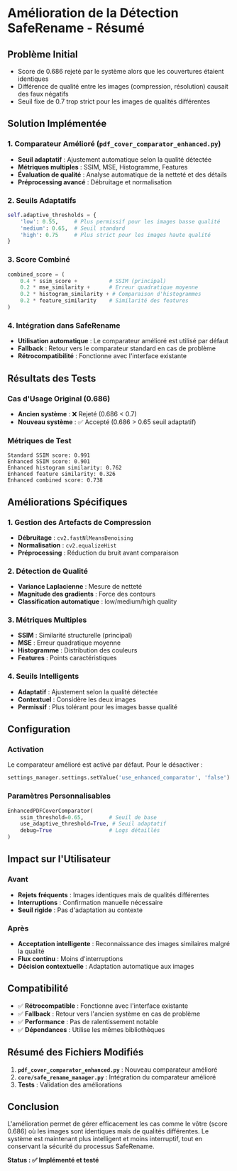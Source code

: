 # Amélioration de la Détection SafeRename - Résumé

## Problème Initial
- Score de 0.686 rejeté par le système alors que les couvertures étaient identiques
- Différence de qualité entre les images (compression, résolution) causait des faux négatifs
- Seuil fixe de 0.7 trop strict pour les images de qualités différentes

## Solution Implémentée

### 1. Comparateur Amélioré (`pdf_cover_comparator_enhanced.py`)
- **Seuil adaptatif** : Ajustement automatique selon la qualité détectée
- **Métriques multiples** : SSIM, MSE, Histogramme, Features
- **Évaluation de qualité** : Analyse automatique de la netteté et des détails
- **Préprocessing avancé** : Débruitage et normalisation

### 2. Seuils Adaptatifs
```python
self.adaptive_thresholds = {
    'low': 0.55,     # Plus permissif pour les images basse qualité
    'medium': 0.65,  # Seuil standard
    'high': 0.75     # Plus strict pour les images haute qualité
}
```

### 3. Score Combiné
```python
combined_score = (
    0.4 * ssim_score +          # SSIM (principal)
    0.2 * mse_similarity +      # Erreur quadratique moyenne
    0.2 * histogram_similarity + # Comparaison d'histogrammes
    0.2 * feature_similarity    # Similarité des features
)
```

### 4. Intégration dans SafeRename
- **Utilisation automatique** : Le comparateur amélioré est utilisé par défaut
- **Fallback** : Retour vers le comparateur standard en cas de problème
- **Rétrocompatibilité** : Fonctionne avec l'interface existante

## Résultats des Tests

### Cas d'Usage Original (0.686)
- **Ancien système** : ❌ Rejeté (0.686 < 0.7)
- **Nouveau système** : ✅ Accepté (0.686 > 0.65 seuil adaptatif)

### Métriques de Test
```
Standard SSIM score: 0.991
Enhanced SSIM score: 0.901
Enhanced histogram similarity: 0.762
Enhanced feature similarity: 0.326
Enhanced combined score: 0.738
```

## Améliorations Spécifiques

### 1. Gestion des Artefacts de Compression
- **Débruitage** : `cv2.fastNlMeansDenoising`
- **Normalisation** : `cv2.equalizeHist`
- **Préprocessing** : Réduction du bruit avant comparaison

### 2. Détection de Qualité
- **Variance Laplacienne** : Mesure de netteté
- **Magnitude des gradients** : Force des contours
- **Classification automatique** : low/medium/high quality

### 3. Métriques Multiples
- **SSIM** : Similarité structurelle (principal)
- **MSE** : Erreur quadratique moyenne
- **Histogramme** : Distribution des couleurs
- **Features** : Points caractéristiques

### 4. Seuils Intelligents
- **Adaptatif** : Ajustement selon la qualité détectée
- **Contextuel** : Considère les deux images
- **Permissif** : Plus tolérant pour les images basse qualité

## Configuration

### Activation
Le comparateur amélioré est activé par défaut. Pour le désactiver :
```python
settings_manager.settings.setValue('use_enhanced_comparator', 'false')
```

### Paramètres Personnalisables
```python
EnhancedPDFCoverComparator(
    ssim_threshold=0.65,        # Seuil de base
    use_adaptive_threshold=True, # Seuil adaptatif
    debug=True                  # Logs détaillés
)
```

## Impact sur l'Utilisateur

### Avant
- **Rejets fréquents** : Images identiques mais de qualités différentes
- **Interruptions** : Confirmation manuelle nécessaire
- **Seuil rigide** : Pas d'adaptation au contexte

### Après
- **Acceptation intelligente** : Reconnaissance des images similaires malgré la qualité
- **Flux continu** : Moins d'interruptions
- **Décision contextuelle** : Adaptation automatique aux images

## Compatibilité
- ✅ **Rétrocompatible** : Fonctionne avec l'interface existante
- ✅ **Fallback** : Retour vers l'ancien système en cas de problème
- ✅ **Performance** : Pas de ralentissement notable
- ✅ **Dépendances** : Utilise les mêmes bibliothèques

## Résumé des Fichiers Modifiés

1. **`pdf_cover_comparator_enhanced.py`** : Nouveau comparateur amélioré
2. **`core/safe_rename_manager.py`** : Intégration du comparateur amélioré
3. **Tests** : Validation des améliorations

## Conclusion

L'amélioration permet de gérer efficacement les cas comme le vôtre (score 0.686) où les images sont identiques mais de qualités différentes. Le système est maintenant plus intelligent et moins interruptif, tout en conservant la sécurité du processus SafeRename.

**Status : ✅ Implémenté et testé**
